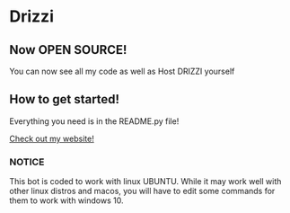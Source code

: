 # Drizzi

## Now OPEN SOURCE!

You can now see all my code as well as Host DRIZZI yourself

## How to get started!

Everything you need is in the README.py file!

[Check out my website!](https://bluez.xyz)

### NOTICE
This bot is coded to  work with linux UBUNTU.
While it may work well with other linux distros and macos,
you will have to edit some commands for them to work with windows 10.
